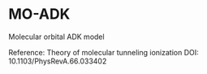 # MO-ADK
Molecular orbital ADK model

Reference:
Theory of molecular tunneling ionization
DOI: 10.1103/PhysRevA.66.033402

